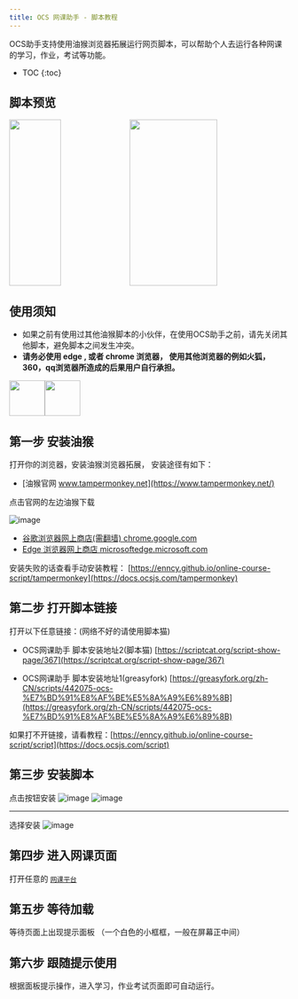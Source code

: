 ```yaml
---
title: OCS 网课助手 - 脚本教程
---
```


OCS助手支持使用油猴浏览器拓展运行网页脚本，可以帮助个人去运行各种网课的学习，作业，考试等功能。

* TOC
{:toc}

## 脚本预览

<div style="display: flex">
 <img src="https://user-images.githubusercontent.com/50533276/163658182-6479c0c7-0933-4b4f-915d-5315e7b4fa1c.png" width="43%" height="300px">
 <img src="https://user-images.githubusercontent.com/50533276/163658186-16399de1-8776-4961-b0e5-550b0290da29.png" width="56%" height="300px">
</div>

## 使用须知

- 如果之前有使用过其他油猴脚本的小伙伴，在使用OCS助手之前，请先关闭其他脚本，避免脚本之间发生冲突。
- **请务必使用 edge , 或者 chrome 浏览器， 使用其他浏览器的例如火狐，360，qq浏览器所造成的后果用户自行承担。**

<div style="display: flex">
 <img src="https://user-images.githubusercontent.com/50533276/166101769-cc4cf43a-df3f-479a-bd19-e5d4033961dd.png" width="64" height="64">
 <img src="https://user-images.githubusercontent.com/50533276/166101774-c62bfc5a-89fc-42e2-9638-484847bb0dd7.png" width="64" height="64">
</div>
 

## 第一步 安装油猴

打开你的浏览器，安装油猴浏览器拓展， 安装途径有如下：

-   [油猴官网 www.tampermonkey.net](https://www.tampermonkey.net/) 

点击官网的左边油猴下载

![image](https://user-images.githubusercontent.com/50533276/162660285-063771a2-b923-46e7-a9eb-ddaf513944af.png)


-   [谷歌浏览器网上商店(需翻墙)  chrome.google.com](https://chrome.google.com/webstore/detail/tampermonkey/dhdgffkkebhmkfjojejmpbldmpobfkfo)
-   [Edge 浏览器网上商店 microsoftedge.microsoft.com](https://microsoftedge.microsoft.com/addons/detail/tampermonkey/iikmkjmpaadaobahmlepeloendndfphd?hl=zh-CN)   

安装失败的话查看手动安装教程： [https://enncy.github.io/online-course-script/tampermonkey](https://docs.ocsjs.com/tampermonkey)

## 第二步 打开脚本链接

打开以下任意链接：(网络不好的请使用脚本猫)

- OCS网课助手 脚本安装地址2(脚本猫) [https://scriptcat.org/script-show-page/367](https://scriptcat.org/script-show-page/367)

- OCS网课助手 脚本安装地址1(greasyfork) [https://greasyfork.org/zh-CN/scripts/442075-ocs-%E7%BD%91%E8%AF%BE%E5%8A%A9%E6%89%8B](https://greasyfork.org/zh-CN/scripts/442075-ocs-%E7%BD%91%E8%AF%BE%E5%8A%A9%E6%89%8B)


如果打不开链接，请看教程：[https://enncy.github.io/online-course-script/script](https://docs.ocsjs.com/script)

## 第三步 安装脚本

点击按钮安装
![image](https://user-images.githubusercontent.com/50533276/166102106-c1dc53a2-fbe4-43a5-aace-3a914e0737f9.png)
![image](https://user-images.githubusercontent.com/50533276/166102182-af28fa1d-15f8-4c5e-aeca-2096fb7c1a39.png)
***
选择安装
![image](https://user-images.githubusercontent.com/50533276/162660722-ceeeec1e-d154-48f9-a077-a0e04a89e038.png)

## 第四步 进入网课页面

打开任意的 [`网课平台`](https://docs.ocsjs.com/#支持的网课平台) 

## 第五步 等待加载

等待页面上出现提示面板 （一个白色的小框框，一般在屏幕正中间）

## 第六步 跟随提示使用

根据面板提示操作，进入学习，作业考试页面即可自动运行。
